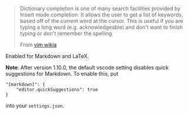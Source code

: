 > Dictionary completion is one of many search facilities provided by Insert mode completion. It allows the user to get a list of keywords, based off of the current word at the cursor. This is useful if you are typing a long word (e.g. acknowledgeable) and don't want to finish typing or don't remember the spelling
>
> From [vim wikia](http://vim.wikia.com/wiki/Dictionary_completions)

Enabled for Markdown and LaTeX.

**Note**: After version 1.10.0, the default vscode setting disables quick suggestions for Markdown. To enable this, put
```
"[markdown]": {
    "editor.quickSuggestions": true
}
```
into your `settings.json`.